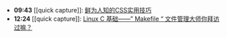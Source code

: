 - **09:43** [[quick capture]]: [鲜为人知的CSS实用技巧](https://mp.weixin.qq.com/s?__biz=MzU2MTIyNDUwMA==&mid=2247499112&idx=1&sn=e40e4f02a2605583bfebfacdc189d4fb&chksm=fc7eb333cb093a254d5d6104cad8fda9e835858115b856ec33fcbceeaf28bc83d4fb2b741ab5&scene=90&subscene=93&sessionid=1653874827&clicktime=1653874928&enterid=1653874928&ascene=56&fasttmpl_type=0&fasttmpl_fullversion=6172323-zh_CN-zip&fasttmpl_flag=0&realreporttime=1653874928383&devicetype=android-30&version=28001657&nettype=WIFI&abtest_cookie=AAACAA%3D%3D&lang=zh_CN&session_us=gh_c160b24c3196&exportkey=A358n8Xn3sI7SbfRKhpZgQc%3D&pass_ticket=KMKYQnMbT7CMk8ThZ9OWzM%2BSw39Rft7chMw2eE9pFqlef5TbAw6eH6pphZKuJqb0&wx_header=3)
- **12:24** [[quick capture]]: [Linux C 基础——” Makefile “ 文件管理大师你拜访过嘛？ ](https://mp.weixin.qq.com/s?__biz=MzAxODI5ODMwOA==&mid=2666563159&idx=2&sn=cbb52d52f22af135f579f669dcf50b83&chksm=80dc42fcb7abcbeae5f2c47eeed7da6ad4076957c7c62625cbf2fbba1ad7f9525142945fa1c1&scene=90&subscene=93&sessionid=1653884509&clicktime=1653884545&enterid=1653884545&ascene=56&fasttmpl_type=0&fasttmpl_fullversion=6172323-zh_CN-zip&fasttmpl_flag=0&realreporttime=1653884545086#rd)